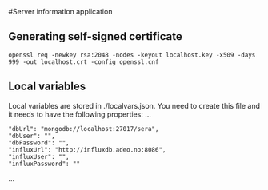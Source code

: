 #Server information application

## Generating self-signed certificate
```
openssl req -newkey rsa:2048 -nodes -keyout localhost.key -x509 -days 999 -out localhost.crt -config openssl.cnf
```
## Local variables
Local variables are stored in ./localvars.json. You need to create this file and  it needs to have the following properties:
...

    "dbUrl": "mongodb://localhost:27017/sera",
    "dbUser": "",
    "dbPassword": "",
    "influxUrl": "http://influxdb.adeo.no:8086",
    "influxUser": "",
    "influxPassword": ""
    
...
